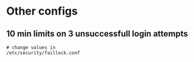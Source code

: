 # Other configs

## 10 min limits on 3 unsuccessfull login attempts

```
# change values in
/etc/security/faillock.conf
```